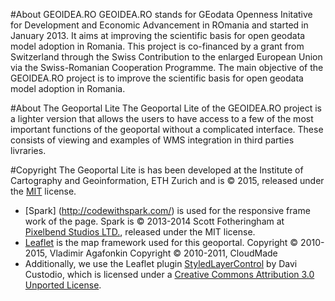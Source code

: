 #About GEOIDEA.RO
GEOIDEA.RO stands for GEodata Openness Initative for Development and Economic Advancement in ROmania and started in January 2013. It aims at improving the scientific basis for open geodata model adoption in Romania.
This project is co-financed by a grant from Switzerland through the Swiss Contribution to the enlarged European Union via the Swiss-Romanian Cooperation Programme.
The main objective of the GEOIDEA.RO project is to improve the scientific basis for open geodata model adoption in Romania.


#About The Geoportal Lite
The Geoportal Lite of the GEOIDEA.RO project is a lighter version that allows the users to have access to a few of the most important functions of the geoportal without a complicated interface. These consists of viewing and examples of WMS integration in third parties livraries.

#Copyright
The Geoportal Lite is has been developed at the Institute of Cartography and Geoinformation, ETH Zurich  and is © 2015, released under the [MIT](djana.github.io/LICENSES.md) license.
* [Spark] (http://codewithspark.com/) is used for the responsive frame work of the page. Spark is © 2013-2014 Scott Fotheringham at [Pixelbend Studios LTD.](https://www.pixelbendstudios.com/), released under the MIT license.
* [Leaflet](http://leafletjs.com/) is the map framework used for this geoportal. Copyright © 2010-2015, Vladimir Agafonkin
Copyright © 2010-2011, CloudMade
* Additionally, we use the Leaflet plugin [StyledLayerControl](https://github.com/davicustodio/Leaflet.StyledLayerControl) by Davi Custodio, which is licensed under a [Creative Commons Attribution 3.0 Unported License](http://creativecommons.org/licenses/by/3.0).

